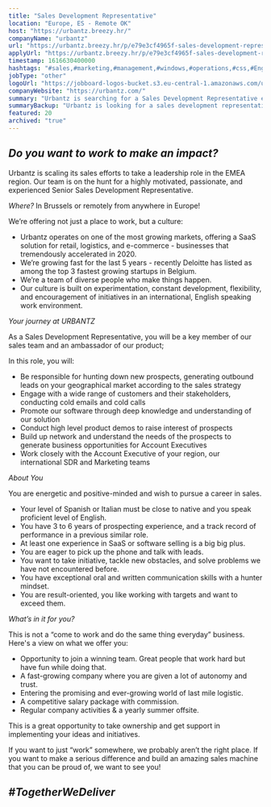 ```yaml
---
title: "Sales Development Representative"
location: "Europe, ES - Remote OK"
host: "https://urbantz.breezy.hr/"
companyName: "urbantz"
url: "https://urbantz.breezy.hr/p/e79e3cf4965f-sales-development-representative-es-it"
applyUrl: "https://urbantz.breezy.hr/p/e79e3cf4965f-sales-development-representative-es-it/apply"
timestamp: 1616630400000
hashtags: "#sales,#marketing,#management,#windows,#operations,#css,#English"
jobType: "other"
logoUrl: "https://jobboard-logos-bucket.s3.eu-central-1.amazonaws.com/urbantz"
companyWebsite: "https://urbantz.com/"
summary: "Urbantz is searching for a Sales Development Representative es that has 3 - 6 years of prospecting experience, and a track record of performance in a previous similar role."
summaryBackup: "Urbantz is looking for a sales development representative es that has experience in: #sales, #css, #marketing."
featured: 20
archived: "true"
---
```


## _Do you want to work to make an impact?_

Urbantz is scaling its sales efforts to take a leadership role in the EMEA region. Our team is on the hunt for a highly motivated, passionate, and experienced Senior Sales Development Representative.

_Where?_ In Brussels or remotely from anywhere in Europe!

We’re offering not just a place to work, but a culture:

*   Urbantz operates on one of the most growing markets, offering a SaaS solution for retail, logistics, and e-commerce - businesses that tremendously accelerated in 2020.
*   We’re growing fast for the last 5 years - recently Deloitte has listed as among the top 3 fastest growing startups in Belgium.
*   We’re a team of diverse people who make things happen.
*   Our culture is built on experimentation, constant development, flexibility, and encouragement of initiatives in an international, English speaking work environment.

_Your journey at URBANTZ_

As a Sales Development Representative, you will be a key member of our sales team and an ambassador of our product;

In this role, you will:

*   Be responsible for hunting down new prospects, generating outbound leads on your geographical market according to the sales strategy
*   Engage with a wide range of customers and their stakeholders, conducting cold emails and cold calls
*   Promote our software through deep knowledge and understanding of our solution
*   Conduct high level product demos to raise interest of prospects
*   Build up network and understand the needs of the prospects to generate business opportunities for Account Executives
*   Work closely with the Account Executive of your region, our international SDR and Marketing teams

_About You_

You are energetic and positive-minded and wish to pursue a career in sales.

*   Your level of Spanish or Italian must be close to native and you speak proficient level of English.
*   You have 3 to 6 years of prospecting experience, and a track record of performance in a previous similar role.
*   At least one experience in SaaS or software selling is a big big plus.
*   You are eager to pick up the phone and talk with leads.
*   You want to take initiative, tackle new obstacles, and solve problems we have not encountered before.
*   You have exceptional oral and written communication skills with a hunter mindset.
*   You are result-oriented, you like working with targets and want to exceed them.

_What’s in it for you?_

This is not a “come to work and do the same thing everyday” business. Here's a view on what we offer you:

*   Opportunity to join a winning team. Great people that work hard but have fun while doing that.
*   A fast-growing company where you are given a lot of autonomy and trust.
*   Entering the promising and ever-growing world of last mile logistic.
*   A competitive salary package with commission.
*   Regular company activities & a yearly summer offsite.

This is a great opportunity to take ownership and get support in implementing your ideas and initiatives.

If you want to just “work” somewhere, we probably aren’t the right place. If you want to make a serious difference and build an amazing sales machine that you can be proud of, we want to see you!

## _#TogetherWeDeliver_
